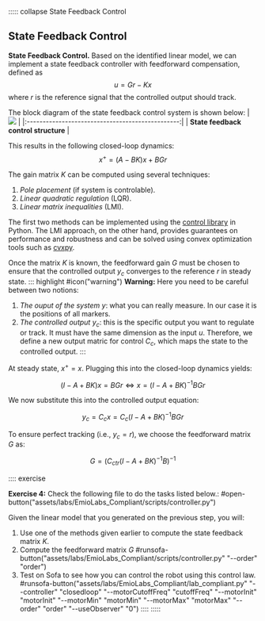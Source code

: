 ::::: collapse State Feedback Control

## State Feedback Control

**State Feedback Control.**
Based on the identified linear model, we can implement a state feedback controller with feedforward compensation, defined as
$$ u = Gr - Kx $$
where $r$ is the reference signal that the controlled output should track.

The block diagram of the state feedback control system is shown below:
|  ![](assets/data/images/labCompliant-feedback-structure.png)   |
|:------------------------------------------------:|
| **State feedback control structure** |

This results in the following closed-loop dynamics:
$$ x^+ = (A-BK)x + BGr$$

The gain matrix $K$ can be computed using several techniques:
1. *Pole placement* (if system is controlable).
2. *Linear quadratic regulation* (LQR).
3. *Linear matrix inequalities* (LMI).

The first two methods can be implemented using the [control library](https://python-control.readthedocs.io/en/0.10.2/) in Python. The LMI approach, on the other hand, provides guarantees on performance and robustness and can be solved using convex optimization tools such as [cvxpy](https://www.cvxpy.org/index.html).

Once the matrix $K$ is known, the feedforward gain $G$ must be chosen to ensure that the controlled output $y_c$ converges to the reference $r$ in steady state.
::: highlight
#icon("warning") **Warning:** Here you need to be careful between two notions:
1. *The ouput of the system* $y$: what you can really measure. In our case it is the positions of all markers.
2. *The controlled output* $y_c$: this is the specific output you want to regulate or track. It must have the same dimension as the input $u$. Therefore, we define a new output matric for control $C_{c}$, which maps the state to the controlled output.
:::

At steady state, $x^+=x$. Plugging this into the closed-loop dynamics yields:

$$(I - A + BK)x = BGr \Leftrightarrow x = (I - A + BK)^{-1}BGr$$

We now substitute this into the controlled output equation:

$$y_{c} = C_{c}x = C_{c}(I-A+BK)^{-1}BGr$$

To ensure perfect tracking (i.e., $y_c=r$), we choose the feedforward matrix $G$ as:

$$G = (C_{ctr} (I-A+BK)^{-1}B)^{-1}$$

:::: exercise

**Exercise 4:**
Check the following file to do the tasks listed below.:
#open-button("assets/labs/EmioLabs_Compliant/scripts/controller.py")

Given the linear model that you generated on the previous step, you will:
1. Use one of the methods given earlier to compute the state feedback matrix $K$.
2. Compute the feedforward matrix $G$
#runsofa-button("assets/labs/EmioLabs_Compliant/scripts/controller.py" "--order" "order")
3. Test on Sofa to see how you can control the robot using this control law.
#runsofa-button("assets/labs/EmioLabs_Compliant/lab_compliant.py" "--controller" "closedloop" "--motorCutoffFreq" "cutoffFreq" "--motorInit" "motorInit" "--motorMin" "motorMin" "--motorMax" "motorMax" "--order" "order" "--useObserver" "0")
::::
:::::
